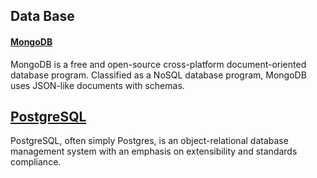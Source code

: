 ## Data Base
#### [MongoDB](https://www.mongodb.com/)
MongoDB is a free and open-source cross-platform document-oriented database program. Classified as a NoSQL database program, MongoDB uses JSON-like documents with schemas.

## [PostgreSQL](https://www.postgresql.org/)
PostgreSQL, often simply Postgres, is an object-relational database management system with an emphasis on extensibility and standards compliance.

